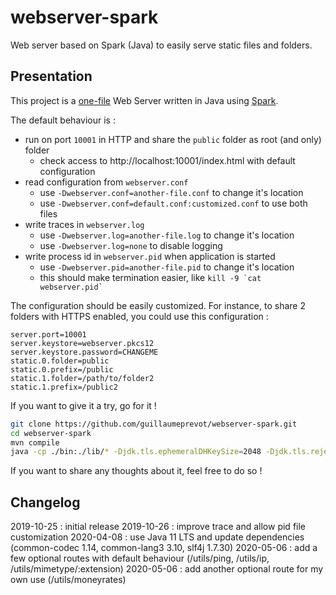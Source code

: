 # webserver-spark

Web server based on Spark (Java) to easily serve static files and folders.

## Presentation

This project is a [one-file](./src/fr/techgp/webserver/SparkWebServer.java) Web Server written in Java using [Spark](http://sparkjava.com/).

The default behaviour is :

- run on port `10001` in HTTP and share the `public` folder as root (and only) folder
    - check access to http://localhost:10001/index.html with default configuration
- read configuration from `webserver.conf`
    - use `-Dwebserver.conf=another-file.conf` to change it's location
    - use `-Dwebserver.conf=default.conf:customized.conf` to use both files
- write traces in `webserver.log`
    - use `-Dwebserver.log=another-file.log` to change it's location
    - use `-Dwebserver.log=none` to disable logging
- write process id in `webserver.pid` when application is started
    - use `-Dwebserver.pid=another-file.pid` to change it's location
    - this should make termination easier, like ``kill -9 `cat webserver.pid` ``

The configuration should be easily customized. For instance, to share 2 folders with HTTPS enabled, you could use this configuration :

```properties
server.port=10001
server.keystore=webserver.pkcs12
server.keystore.password=CHANGEME
static.0.folder=public
static.0.prefix=/public
static.1.folder=/path/to/folder2
static.1.prefix=/public2
```

If you want to give it a try, go for it !

```bash
git clone https://github.com/guillaumeprevot/webserver-spark.git
cd webserver-spark
mvn compile
java -cp ./bin:./lib/* -Djdk.tls.ephemeralDHKeySize=2048 -Djdk.tls.rejectClientInitiatedRenegotiation=true fr.techgp.webserver.SparkWebServer
```

If you want to share any thoughts about it, feel free to do so !

## Changelog

2019-10-25 : initial release
2019-10-26 : improve trace and allow pid file customization
2020-04-08 : use Java 11 LTS and update dependencies (common-codec 1.14, common-lang3 3.10, slf4j 1.7.30)
2020-05-06 : add a few optional routes with default behaviour (/utils/ping, /utils/ip, /utils/mimetype/:extension)
2020-05-06 : add another optional route for my own use (/utils/moneyrates)
